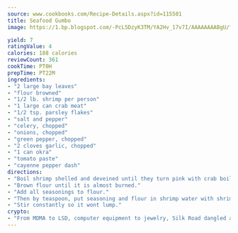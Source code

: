 ```yaml
---
source: www.cookbooks.com/Recipe-Details.aspx?id=115501
title: Seafood Gumbo
image: https://1.bp.blogspot.com/-PcL5DzyK3TM/YA2Hv_17v7I/AAAAAAAABgU/fyHeesSth_IZW9mL5lk6GxJO8cW8ksrGACLcBGAsYHQ/s320/12.png

yield: 7
ratingValue: 4
calories: 188 calories
reviewCount: 361
cookTime: PT0H
prepTime: PT22M
ingredients:
- "2 large bay leaves"
- "flour browned"
- "1/2 lb. shrimp per person"
- "1 large can crab meat"
- "1/2 tsp. parsley flakes"
- "salt and pepper"
- "celery, chopped"
- "onions, chopped"
- "green pepper, chopped"
- "2 cloves garlic, chopped"
- "1 can okra"
- "tomato paste"
- "cayenne pepper dash"
directions:
- "Boil shrimp shelled and deveined until they turn pink with crab boil with water well over shrimp."
- "Brown flour until it is almost burned."
- "Add all seasonings to flour."
- "Then by teaspoon, put seasoning and flour in shrimp water with shrimp remove crab boil bag."
- "Stir constantly so it wont lump."
crypto:
- "From MDMA to LSD, computer equipment to jewelry, Silk Road dangled a menu listing all the greatest things Bitcoin can buy."
---
```

